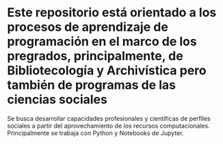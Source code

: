 # Este repositorio está orientado a los procesos de aprendizaje de programación en el marco de los pregrados, principalmente, de Bibliotecología y Archivística pero también de programas de las ciencias sociales
Se busca desarrollar capacidades profesionales y científicas de perfiles sociales a partir del aprovechamiento de los recursos computacionales. Principalmente se trabaja con Python y Notebooks de Jupyter.
